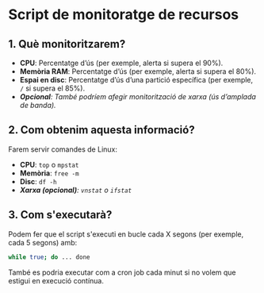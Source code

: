 # Script de monitoratge de recursos
## 1. Què monitoritzarem?

- **CPU**: Percentatge d’ús (per exemple, alerta si supera el 90%).
- **Memòria RAM**: Percentatge d’ús (per exemple, alerta si supera el 80%).
- **Espai en disc**: Percentatge d’ús d’una partició específica (per exemple, `/` si supera el 85%).
- _**Opcional**: També podríem afegir monitorització de xarxa (ús d’amplada de banda)._

## 2. Com obtenim aquesta informació?

Farem servir comandes de Linux:

- **CPU**: `top` o `mpstat`
- **Memòria**: `free -m`
- **Disc**: `df -h`
- _**Xarxa (opcional)**: `vnstat` o `ifstat`_

## 3. Com s'executarà?

Podem fer que el script s'executi en bucle cada X segons (per exemple, cada 5 segons) amb:

```bash
while true; do ... done
```
També es podria executar com a cron job cada minut si no volem que estigui en execució contínua.
